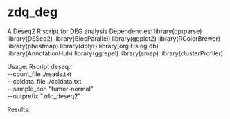 # zdq_deg
 A Deseq2 R script for DEG analysis
Dependencies:
	library(optparse)
	library(DESeq2)
	library(BiocParallel)
	library(ggplot2)
	library(RColorBrewer)
	library(pheatmap)
	library(dplyr)
	library(org.Hs.eg.db)
	library(AnnotationHub)
	library(ggrepel)
	library(amap)
	library(clusterProfiler)

Usage:
Rscript deseq.r \
--count_file ./reads.txt \
--coldata_file ./coldata.txt \
--sample_con "tumor-normal" \
--outprefix "zdq_deseq2"


Results:
